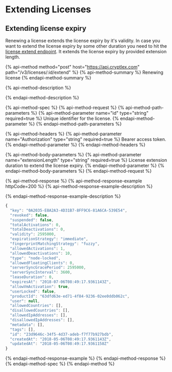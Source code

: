 # Extending Licenses

## Extending license expiry

Renewing a license extends the license expiry by it's validity. In case you want to extend the license expiry by some other duration you need to hit the [license extend endpoint](https://api.cryptlex.com/v3/docs#operation/V3LicensesByIdExtendPost). It extends the license expiry by provided extension length.

{% api-method method="post" host="https://api.cryptlex.com" path="/v3/licenses/:id/extend" %}
{% api-method-summary %}
Renewing license
{% endapi-method-summary %}

{% api-method-description %}

{% endapi-method-description %}

{% api-method-spec %}
{% api-method-request %}
{% api-method-path-parameters %}
{% api-method-parameter name="id" type="string" required=true %}
Unique identifier for the license.
{% endapi-method-parameter %}
{% endapi-method-path-parameters %}

{% api-method-headers %}
{% api-method-parameter name="Authorization" type="string" required=true %}
Bearer access token.
{% endapi-method-parameter %}
{% endapi-method-headers %}

{% api-method-body-parameters %}
{% api-method-parameter name="extensionLength" type="string" required=true %}
License extension duration to extend the license expiry.
{% endapi-method-parameter %}
{% endapi-method-body-parameters %}
{% endapi-method-request %}

{% api-method-response %}
{% api-method-response-example httpCode=200 %}
{% api-method-response-example-description %}

{% endapi-method-response-example-description %}

```javascript
{
  "key": "0A2035-E8A2A3-4D31B7-8FF9C6-81A6CA-539E54",
  "revoked": false,
  "suspended": false,
  "totalActivations": 0,
  "totalDeactivations": 0,
  "validity": 2595000,
  "expirationStrategy": "immediate",
  "fingerprintMatchingStrategy": "fuzzy",
  "allowedActivations": 1,
  "allowedDeactivations": 10,
  "type": "node-locked",
  "allowedFloatingClients": 0,
  "serverSyncGracePeriod": 2595000,
  "serverSyncInterval": 3600,
  "leaseDuration": 0,
  "expiresAt": "2018-07-06T08:49:17.9361143Z",
  "allowVmActivation": true,
  "userLocked": false,
  "productId": "63dfd63e-ed71-4f84-9236-02ee0ddb062c",
  "user": null,
  "allowedCountries": [],
  "disallowedCountries": [],
  "allowedIpAddresses": [],
  "disallowedIpAddresses": [],
  "metadata": [],
  "tags": [],
  "id": "23d9646c-34f5-4d37-adeb-f7f77b927bdb",
  "createdAt": "2018-05-06T08:49:17.9361143Z",
  "updatedAt": "2018-05-06T08:49:17.9361158Z"
}
```
{% endapi-method-response-example %}
{% endapi-method-response %}
{% endapi-method-spec %}
{% endapi-method %}



